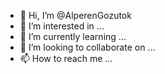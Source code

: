 - 👋 Hi, I’m @AlperenGozutok
- 👀 I’m interested in ...
- 🌱 I’m currently learning ...
- 💞️ I’m looking to collaborate on ...
- 📫 How to reach me ...

<!---
AlperenGozutok/AlperenGozutok is a ✨ special ✨ repository because its `README.md` (this file) appears on your GitHub profile.
You can click the Preview link to take a look at your changes.
--->

